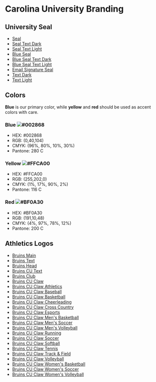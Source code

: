 # Carolina University Branding
## University Seal
* [Seal](https://marketing.carolinau.edu/cu-logo-assets/seal.png)
* [Seal Text Dark](https://marketing.carolinau.edu/cu-logo-assets/seal-text-dark.png)
* [Seal Text Light](https://marketing.carolinau.edu/cu-logo-assets/seal-text-light.png)
* [Blue Seal](https://marketing.carolinau.edu/cu-logo-assets/seal-blue.png)
* [Blue Seal Text Dark](https://marketing.carolinau.edu/cu-logo-assets/seal-blue-text-dark.png)
* [Blue Seal Text Light](https://marketing.carolinau.edu/cu-logo-assets/seal-blue-text-light.png)
* [Email Signature Seal](https://marketing.carolinau.edu/cu-logo-assets/seal-email.png)
* [Text Dark](https://marketing.carolinau.edu/cu-logo-assets/text-dark.png)
* [Text Light](https://marketing.carolinau.edu/cu-logo-assets/text-light.png)

## Colors
**Blue** is our primary color, while **yellow** and **red** should be used as accent colors with care.
### Blue ![#002868](https://placehold.it/15/002868/000000?text=+)
* HEX: #002868
* RGB: (0,40,104)
* CMYK: (96%, 80%, 10%, 30%)
* Pantone: 280 C
### Yellow ![#FFCA00](https://placehold.it/15/FFCA00/000000?text=+)
* HEX: #FFCA00
* RGB: (255,202,0)
* CMYK: (1%, 17%, 90%, 2%)
* Pantone: 116 C
### Red ![#BF0A30](https://placehold.it/15/BF0A30/000000?text=+)
* HEX: #BF0A30
* RGB: (191,10,48)
* CMYK: (4%, 97%, 78%, 12%)
* Pantone: 200 C

## Athletics Logos
* [Bruins Main](https://marketing.carolinau.edu/cu-logo-assets/bruins-main.png)
* [Bruins Text](https://marketing.carolinau.edu/cu-logo-assets/bruins-text.png)
* [Bruins Head](https://marketing.carolinau.edu/cu-logo-assets/bruins-head.png)
* [Bruins CU Text](https://marketing.carolinau.edu/cu-logo-assets/bruins-cu-text.png)
* [Bruins Club](https://marketing.carolinau.edu/cu-logo-assets/bruins-club.png)
* [Bruins CU Claw](https://marketing.carolinau.edu/cu-logo-assets/bruins-cu-claw.png)
* [Bruins CU Claw Athletics](https://marketing.carolinau.edu/cu-logo-assets/bruins-cu-claw-athletics.png)
* [Bruins CU Claw Baseball](https://marketing.carolinau.edu/cu-logo-assets/bruins-cu-claw-baseball.png)
* [Bruins CU Claw Basketball](https://marketing.carolinau.edu/cu-logo-assets/bruins-cu-claw-basketball.png)
* [Bruins CU Claw Cheerleading](https://marketing.carolinau.edu/cu-logo-assets/bruins-cu-claw-cheerleading.png)
* [Bruins CU Claw Cross Country](https://marketing.carolinau.edu/cu-logo-assets/bruins-cu-claw-cross-country.png)
* [Bruins CU Claw Esports](https://marketing.carolinau.edu/cu-logo-assets/bruins-cu-claw-esports.png)
* [Bruins CU Claw Men's Basketball](https://marketing.carolinau.edu/cu-logo-assets/bruins-cu-claw-mens-basketball.png)
* [Bruins CU Claw Men's Soccer](https://marketing.carolinau.edu/cu-logo-assets/bruins-cu-claw-mens-soccer.png)
* [Bruins CU Claw Men's Volleyball](https://marketing.carolinau.edu/cu-logo-assets/bruins-cu-claw-mens-volleyball.png)
* [Bruins CU Claw Running](https://marketing.carolinau.edu/cu-logo-assets/bruins-cu-claw-running.png)
* [Bruins CU Claw Soccer](https://marketing.carolinau.edu/cu-logo-assets/bruins-cu-claw-soccer.png)
* [Bruins CU Claw Softball](https://marketing.carolinau.edu/cu-logo-assets/bruins-cu-claw-softball.png)
* [Bruins CU Claw Tennis](https://marketing.carolinau.edu/cu-logo-assets/bruins-cu-claw-tennis.png)
* [Bruins CU Claw Track & Field](https://marketing.carolinau.edu/cu-logo-assets/bruins-cu-claw-track-field.png)
* [Bruins CU Claw Volleyball](https://marketing.carolinau.edu/cu-logo-assets/bruins-cu-claw-volleyball.png)
* [Bruins CU Claw Women's Basketball](https://marketing.carolinau.edu/cu-logo-assets/bruins-cu-claw-womens-basketball.png)
* [Bruins CU Claw Women's Soccer](https://marketing.carolinau.edu/cu-logo-assets/bruins-cu-claw-womens-soccer.png)
* [Bruins CU Claw Women's Volleyball](https://marketing.carolinau.edu/cu-logo-assets/bruins-cu-claw-womens-volleyball.png)
